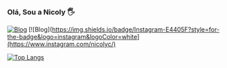 ### Olá, Sou a Nicoly 🖐️
[![Blog](https://img.shields.io/badge/LinkedIn-0077B5?style=for-the-badge&logo=linkedin&logoColor=white)](https://www.linkedin.com/in/nicoly-rodrigues-61a032198/)
[![Blog](https://img.shields.io/badge/Instagram-E4405F?style=for-the-badge&logo=instagram&logoColor=white](https://www.instagram.com/nicolyc/)

[![Top Langs](https://github-readme-stats.vercel.app/api/top-langs/?username=anuraghazra&layout=compact)](https://github.com/nicolycosta/nicolycosta)











